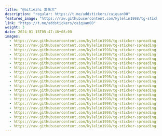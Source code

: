 ```yaml
---
title: "@aitiezhi 爱柴犬"
description: "regular: https://t.me/addstickers/caiquan00"
featured_image: "https://raw.githubusercontent.com/kylelin1998/tg-sticker-spreading-worldwide-images/main/img/fa9423bf-86f7-4058-93be-d1b4dcdc2d0f.jpg"
link: "https://t.me/addstickers/caiquan00"
weight: 3
date: 2024-01-15T05:47:46+08:00
images:
  - https://raw.githubusercontent.com/kylelin1998/tg-sticker-spreading-worldwide-images/main/img/fa9423bf-86f7-4058-93be-d1b4dcdc2d0f.jpg
  - https://raw.githubusercontent.com/kylelin1998/tg-sticker-spreading-worldwide-images/main/img/516b42ad-ee3f-44a8-b544-333f4474ab73.jpg
  - https://raw.githubusercontent.com/kylelin1998/tg-sticker-spreading-worldwide-images/main/img/16120a6d-4e23-4ad8-926d-3131307f34dc.jpg
  - https://raw.githubusercontent.com/kylelin1998/tg-sticker-spreading-worldwide-images/main/img/1ca9d009-9780-409b-bd86-0f0eb24355ba.jpg
  - https://raw.githubusercontent.com/kylelin1998/tg-sticker-spreading-worldwide-images/main/img/26732315-d88a-4b76-b55f-ca9898780978.jpg
  - https://raw.githubusercontent.com/kylelin1998/tg-sticker-spreading-worldwide-images/main/img/b545b55a-d04b-4e51-8764-3b215e9f5acc.jpg
  - https://raw.githubusercontent.com/kylelin1998/tg-sticker-spreading-worldwide-images/main/img/84198342-d4d9-498a-9177-ae46599e1f35.jpg
  - https://raw.githubusercontent.com/kylelin1998/tg-sticker-spreading-worldwide-images/main/img/5d4ee4e6-8bde-464d-9a86-facadb2090b1.jpg
  - https://raw.githubusercontent.com/kylelin1998/tg-sticker-spreading-worldwide-images/main/img/a6cc24f8-55e1-48d1-8d3c-75d4f08ac7f0.jpg
  - https://raw.githubusercontent.com/kylelin1998/tg-sticker-spreading-worldwide-images/main/img/9af42f82-9fed-4478-895b-ff8845ea00e0.jpg
  - https://raw.githubusercontent.com/kylelin1998/tg-sticker-spreading-worldwide-images/main/img/b0348efe-8163-4c39-8f60-bf4da74bb8c0.jpg
  - https://raw.githubusercontent.com/kylelin1998/tg-sticker-spreading-worldwide-images/main/img/f3fe57e7-5b77-48e7-9b5a-64be43bb663f.jpg
  - https://raw.githubusercontent.com/kylelin1998/tg-sticker-spreading-worldwide-images/main/img/53dc28e8-0ac3-402c-b7fa-8e0d101dfdda.jpg
  - https://raw.githubusercontent.com/kylelin1998/tg-sticker-spreading-worldwide-images/main/img/02e7a6b6-2fb5-48df-82fa-231732b31b51.jpg
  - https://raw.githubusercontent.com/kylelin1998/tg-sticker-spreading-worldwide-images/main/img/62f45c6e-c8d4-4478-b57d-16fb4bd9f5e2.jpg
  - https://raw.githubusercontent.com/kylelin1998/tg-sticker-spreading-worldwide-images/main/img/e14faa16-007b-47be-851f-215ceff87253.jpg
  - https://raw.githubusercontent.com/kylelin1998/tg-sticker-spreading-worldwide-images/main/img/c3836fbc-1075-4ca4-ae0f-b43138c9a95f.jpg
  - https://raw.githubusercontent.com/kylelin1998/tg-sticker-spreading-worldwide-images/main/img/eecba313-a5c1-4394-99b6-c15a93020b94.jpg
  - https://raw.githubusercontent.com/kylelin1998/tg-sticker-spreading-worldwide-images/main/img/53faf05c-011d-47df-b3a0-8d90d684ea1a.jpg
  - https://raw.githubusercontent.com/kylelin1998/tg-sticker-spreading-worldwide-images/main/img/35075b57-6913-4f39-a5f2-dad590a45abd.jpg
---
```

